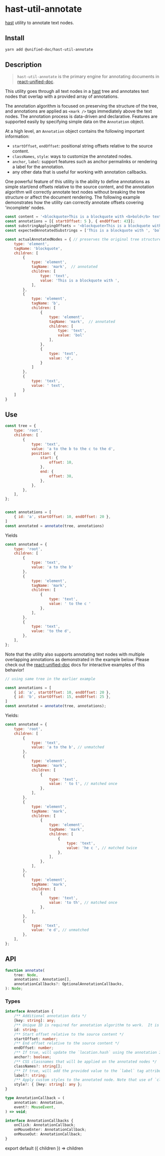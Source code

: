 # hast-util-annotate
[hast][hast] utility to annotate text nodes.


## Install
```sh
yarn add @unified-doc/hast-util-annotate
```


## Description
> `hast-util-annotate` is the primary engine for annotating documents in [react-unified-doc][react-unified-doc].

This utility goes through all text nodes in a [hast][hast] tree and annotates text nodes that overlap with a provided array of annotations.

The annotation algorithm is focused on preserving the structure of the tree, and annotations are applied as `<mark />` tags immediately above the text nodes.  The annotation process is data-driven and declarative.  Features are supported easily by specifying simple data on the `Annotation` object.

At a high level, an `Annotation` object contains the following important information:
- `startOffset`, `endOffset`: positional string offsets relative to the source content.
- `classNames`, `style`: ways to customize the annotated nodes.
- `anchor`, `label`: support features such as anchor permalinks or rendering a label for the annotation.
- any other data that is useful for working with annotation callbacks.

One powerful feature of this utility is the ability to define annotations as simple start/end offsets relative to the source content, and the annotation algorithm will correctly annotate text nodes without breaking the tree structure or affect the document rendering. The following example demonstrates how the utility can correctly annotate offsets covering 'incomplete' nodes.

```js
const content = '<blockquote>This is a blockquote with <b>bold</b> text</blockquote>';
const annotations = [{ startOffset: 5 }, { endOffset: 43}];
const substringApplyingOffsets = '<blockquote>This is a blockquote with <b>bol'; // naively rendering this leads to broken trees
const expectedAnnotatedSubstrings = ['This is a blockquote with ', 'bol']

const actualAnnotatedNodes = { // preserves the original tree structure
	type: 'element',
	tagName: 'blockquote',
	children: [
		{
			type: 'element',
			tagName: 'mark',  // annotated
			children: [
				type: 'text',
				value: 'This is a blockquote with ',
			],
		},
		{
			type: 'element',
			tagName: 'b',
			children: [
				{
					type: 'element',
					tagName: 'mark',  // annotated
					children: [
						type: 'text',
						value: 'bol'
					],
				},
				{
					type: 'text',
					value: 'd',
				}
			]
		},
		{
			type: 'text',
			value: ' text',
		}
	]
}
```


## Use
```js
const tree = {
	type: 'root',
	children: [
		{
			type: 'text',
			value: 'a to the b to the c to the d',
			position: {
				start: {
					offset: 10,
				},
				end: {
					offset: 38,
				},
			},
		},
	],
};


const annotations = [
	{ id: 'a', startOffset: 10, endOffset: 20 },
]
const annotated = annotate(tree, annotations)
```

Yields
```js
const annotated = {
	type: 'root',
	children: [
		{
			type: 'text',
			value: 'a to the b'
		},
		{
			type: 'element',
			tagName: 'mark',
			children: [
				{
					type: 'text',
					value: ' to the c '
				},
			],
		},
		{
			type: 'text',
			value: 'to the d',
		},
	],
};
```


Note that the utility also supports annotating text nodes with multiple overlapping annotations as demonstrated in the example below.  Please check out the [react-unified-doc][react-unified-doc] docs for interactive examples of this behavior!

```js
// using same tree in the earlier example

const annotations = [
	{ id: 'a', startOffset: 10, endOffset: 20 },
	{ id: 'b', startOffset: 15, endOffset: 25 },
]
const annotated = annotate(tree, annotations);
```

Yields:
```js
const annotated = {
	type: 'root',
	children: [
		{
			type: 'text',
			value: 'a to the b', // unmatched
		},
		{
			type: 'element',
			tagName: 'mark',
			children: [
				{
					type: 'text',
					value: ' to t', // matched once
				},
			],
		},
		{
			type: 'element',
			tagName: 'mark',
			children: [
				{
					type: 'element',
					tagName: 'mark',
					children: [
						{
							type: 'text',
							value: 'he c ', // matched twice
						},
					],
				},
			],
		},
		{
			type: 'element',
			tagName: 'mark',
			children: [
				{
					type: 'text',
					value: 'to th', // matched once
				},
			],
		},
		{
			type: 'text',
			value: 'e d', // unmatched
		},
	],
};
```


## API
```ts
function annotate(
	tree: Node,
	annotations: Annotation[],
	annotationCallbacks?: OptionalAnnotationCallbacks,
): Node;
```

### Types
```ts
interface Annotation {
	/** Additional annotation data */
	[key: string]: any;
	/** Unique ID is required for annotation algorithm to work.  It is also used to uniquely assign ID values to generated <mark /> nodes which is convenient for selecting the element itself. */
	id: string;
	/** Start offset relative to the source content */
	startOffset: number;
	/** End offset relative to the source content */
	endOffset: number;
	/** If true, will update the `location.hash` using the annotation ID as the hash.  Useful for creating annotation permalinks. Note that this disables the annotation `onClick` handler since the intention is explicit to create anchor links for the `onClick` event. */
	anchor?: boolean;
	/** CSS classnames that will be applied on the annotated nodes */
	classNames?: string[];
	/** If true, will add the provided value to the `label` tag attribute.  Useful for displaying the label with custom CSS:before selectors. */
	label?: string;
	/** Apply custom styles to the annotated node. Note that use of `classNames` prop is preferred. */
	style?: { [key: string]: any };
}

type AnnotationCallback = (
	annotation: Annotation,
	event?: MouseEvent,
) => void;

interface AnnotationCallbacks {
	onClick: AnnotationCallback;
	onMouseEnter: AnnotationCallback;
	onMouseOut: AnnotationCallback;
}
```


<!-- Links -->
[hast]: https://github.com/syntax-tree/hast
[react-unified-doc]: ../react-unified-doc/readme

<!-- Hack to make importing mdx work in docz/gatsby... -->
export default ({ children }) => children

